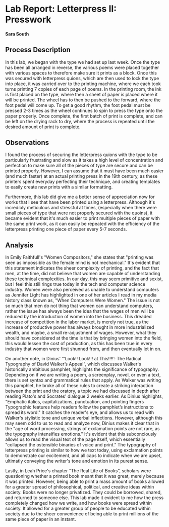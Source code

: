 # Lab Report: Letterpress II: Presswork

#### Sara South

## Process Description

In this lab, we began with the type we had set up last week. Once the type has been all arranged in reverse, the various poems were placed together with various spaces to therefore make sure it prints as a block. Once this was secured with letterpress quions, which are then used to lock the type into place, it was carried over to the printing machine, where we each took turns printing 7 copies of each page of poems. In the printing room, the ink is first placed on the type, where then a sheet of paper is placed where it will be printed. The wheel has to then be pushed to the forward, where the foot pedal will come up. To get a good rhythm, the foot pedal must be pressed 2-3 times as the wheel continues to spin to press the type onto the paper properly. Once complete, the first batch of print is complete, and can be left on the drying rack to dry, where the process is repeated until the desired amount of print is complete. 

## Observations

I found the process of securing the letterpress quions with the type to be particularly frustrating and slow as it takes a high level of concentration and perfection to make sure all of the pieces of type are secure and can be printed properly. However, I can assume that it must have been much easier (and much faster) at an actual printing press in the 19th century, as these printers spent everyday perfecting their technique, and creating templates to easily create new prints with a similar formatting.

Furthermore, this lab did give me a better sense of appreciation now for works that I see that have been printed using a letterpress. Although it's incredibly meticulous and stressful at times, (especially when there were small pieces of type that were not properly secured with the quoins), it became evident that it's much easier to print multiple pieces of paper with the same print work, as it can easily be repeated with the efficiency of the letterpress printing one piece of paper every 5-7 seconds. 


## Analysis

 
In Emily Faithfull's "Women Compositors," she states that "printing was seen as impossible as the female mind is not mechanical." It's evident that this statement indicates the sheer complexity of printing, and the fact that men, at the time, did not believe that women are capable of understanding these technical complexities. In our day, this may seem primitive and sexist, but I feel this still rings true today in the tech and computer science industry. Women were also perceived as unable to understand computers as Jennifer Light has highlighted in one of her articles I read in my media history class known as, "When Computers Were Women." The issue is not so much that men do not thing that women can understand computers, rather the issue has always been the idea that the wages of men will be reduced by the introduction of women into the business. This dreaded increase of competition in the labor market, is merely not true, as the increase of productive power has always brought in more industrialized wealth, and maybe, a small re-adjustment of wages. However, what they should have considered at the time is that by bringing women into the field, this would lessen the cost of production, as this has been true in every industry that women were first shunned from, and then eventually let in on. 


On another note, in Dinius' “‘Look!! Look!!! at This!!!!’: The Radical Typography of David Walker’s Appeal”, which discusses Walker's historically ambitious pamphlet, highlights the significance of typography. Depending on if we are writing a poem, a screenplay, novel, or even a text, there is set syntax and grammatical rules that apply. As Walker was writing this pamphlet, he broke all of these rules to create a striking interaction between the print and the oratory, a topic we had discussed in depth after reading Plato's and Socrates' dialogue 2 weeks earlier. As Dinius highlights, "Emphatic italics, capitalizations, punctuation, and pointing fingers
Typographic features help readers follow the pamphlet’s instructions to spread its word." It catches the reader's eye, and allows us to read with Walker's stylistic tone and unique verbal inflections. However, although this may seem odd to us to read and analyze now, Dinius makes it clear that in the "age of word processing, strings of exclamation points are not rare, as the typography intensifies emotions." It's evident that this subconciously allows us to read the visual text of the page itself, which essentially "collapsed the ostensible binaries of voice and print." The typography of letterpress printing is similar to how we text today, using exclamation points to demonstrate our excitement, and all caps to indicate when we are upset, ultimatly conveying the writer's tone and emotion in its purest sense.


Lastly, in Leah Price's chapter “The Real Life of Books”, scholars were questioning whether a printed book meant that it was great, merely because it was printed. However, being able to print a mass amount of books allowed for a greater spread of philosophical, political, and creative ideas within society. Books were no longer privatized. They could be borrowed, shared, and returned to someone else. This lab made it evident to me how the press completely changed how we write, and how books were spread within society. It allowed for a greater group of people to be educated within society due to the sheer convenience of being able to print millions of the same piece of paper in an instant. 